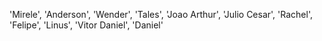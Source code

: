 'Mirele',
'Anderson',
'Wender',
'Tales',
'Joao Arthur',
'Julio Cesar',
'Rachel',
'Felipe',
'Linus',
'Vitor Daniel',
'Daniel'